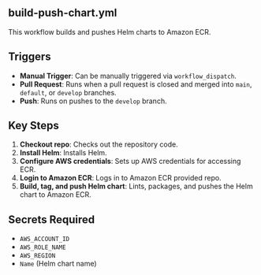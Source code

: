 

## **build-push-chart.yml**

This workflow builds and pushes Helm charts to Amazon ECR.

## **Triggers**

- **Manual Trigger**: Can be manually triggered via `workflow_dispatch`.
- **Pull Request**: Runs when a pull request is closed and merged into `main`, `default`, or `develop` branches.
- **Push**: Runs on pushes to the `develop` branch.

## **Key Steps**

1. **Checkout repo**: Checks out the repository code.
2. **Install Helm**: Installs Helm.
3. **Configure AWS credentials**: Sets up AWS credentials for accessing ECR.
4. **Login to Amazon ECR**: Logs in to Amazon ECR provided repo.
5. **Build, tag, and push Helm chart**: Lints, packages, and pushes the Helm chart to Amazon ECR.


## **Secrets Required**
- `AWS_ACCOUNT_ID`
- `AWS_ROLE_NAME`
- `AWS_REGION`
- `Name` (Helm chart name)
